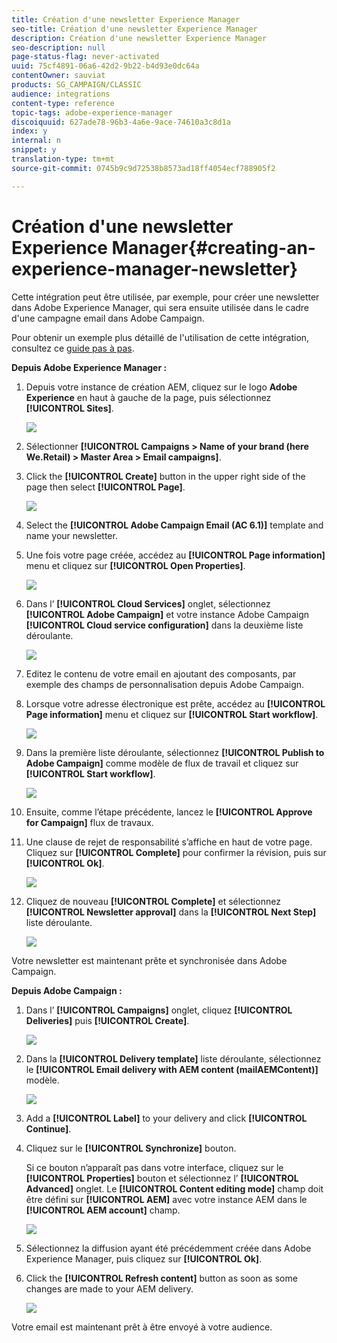 ```yaml
---
title: Création d'une newsletter Experience Manager
seo-title: Création d'une newsletter Experience Manager
description: Création d'une newsletter Experience Manager
seo-description: null
page-status-flag: never-activated
uuid: 75cf4891-06a6-42d2-9b22-b4d93e0dc64a
contentOwner: sauviat
products: SG_CAMPAIGN/CLASSIC
audience: integrations
content-type: reference
topic-tags: adobe-experience-manager
discoiquuid: 627ade78-96b3-4a6e-9ace-74610a3c8d1a
index: y
internal: n
snippet: y
translation-type: tm+mt
source-git-commit: 0745b9c9d72538b8573ad18ff4054ecf788905f2

---
```



# Création d&#39;une newsletter Experience Manager{#creating-an-experience-manager-newsletter}

Cette intégration peut être utilisée, par exemple, pour créer une newsletter dans Adobe Experience Manager, qui sera ensuite utilisée dans le cadre d&#39;une campagne email dans Adobe Campaign.

Pour obtenir un exemple plus détaillé de l&#39;utilisation de cette intégration, consultez ce [guide pas à pas](https://docs.campaign.adobe.com/doc/AC/getting_started/EN/aem.html).

**Depuis Adobe Experience Manager :**

1. Depuis votre instance de création AEM, cliquez sur le logo **Adobe Experience** en haut à gauche de la page, puis sélectionnez **[!UICONTROL Sites]**.

   ![](assets/aem_uc_1.png)

1. Sélectionner **[!UICONTROL Campaigns > Name of your brand (here We.Retail) > Master Area > Email campaigns]**.
1. Click the **[!UICONTROL Create]** button in the upper right side of the page then select **[!UICONTROL Page]**.

   ![](assets/aem_uc_2.png)

1. Select the **[!UICONTROL Adobe Campaign Email (AC 6.1)]** template and name your newsletter.
1. Une fois votre page créée, accédez au **[!UICONTROL Page information]** menu et cliquez sur **[!UICONTROL Open Properties]**.

   ![](assets/aem_uc_3.png)

1. Dans l’ **[!UICONTROL Cloud Services]** onglet, sélectionnez **[!UICONTROL Adobe Campaign]** et votre instance Adobe Campaign **[!UICONTROL Cloud service configuration]** dans la deuxième liste déroulante.

   ![](assets/aem_uc_4.png)

1. Editez le contenu de votre email en ajoutant des composants, par exemple des champs de personnalisation depuis Adobe Campaign.
1. Lorsque votre adresse électronique est prête, accédez au **[!UICONTROL Page information]** menu et cliquez sur **[!UICONTROL Start workflow]**.

   ![](assets/aem_uc_5.png)

1. Dans la première liste déroulante, sélectionnez **[!UICONTROL Publish to Adobe Campaign]** comme modèle de flux de travail et cliquez sur **[!UICONTROL Start workflow]**.

   ![](assets/aem_uc_6.png)

1. Ensuite, comme l’étape précédente, lancez le **[!UICONTROL Approve for Campaign]** flux de travaux.
1. Une clause de rejet de responsabilité s’affiche en haut de votre page. Cliquez sur **[!UICONTROL Complete]** pour confirmer la révision, puis sur **[!UICONTROL Ok]**.

   ![](assets/aem_uc_7.png)

1. Cliquez de nouveau **[!UICONTROL Complete]** et sélectionnez **[!UICONTROL Newsletter approval]** dans la **[!UICONTROL Next Step]** liste déroulante.

   ![](assets/aem_uc_8.png)

Votre newsletter est maintenant prête et synchronisée dans Adobe Campaign.

**Depuis Adobe Campaign :**

1. Dans l’ **[!UICONTROL Campaigns]** onglet, cliquez **[!UICONTROL Deliveries]** puis **[!UICONTROL Create]**.

   ![](assets/aem_uc_9.png)

1. Dans la **[!UICONTROL Delivery template]** liste déroulante, sélectionnez le **[!UICONTROL Email delivery with AEM content (mailAEMContent)]** modèle.

   ![](assets/aem_uc_10.png)

1. Add a **[!UICONTROL Label]** to your delivery and click **[!UICONTROL Continue]**.
1. Cliquez sur le **[!UICONTROL Synchronize]** bouton.

   Si ce bouton n’apparaît pas dans votre interface, cliquez sur le **[!UICONTROL Properties]** bouton et sélectionnez l’ **[!UICONTROL Advanced]** onglet. Le **[!UICONTROL Content editing mode]** champ doit être défini sur **[!UICONTROL AEM]** avec votre instance AEM dans le **[!UICONTROL AEM account]** champ.

   ![](assets/aem_uc_11.png)

1. Sélectionnez la diffusion ayant été précédemment créée dans Adobe Experience Manager, puis cliquez sur **[!UICONTROL Ok]**.
1. Click the **[!UICONTROL Refresh content]** button as soon as some changes are made to your AEM delivery.

   ![](assets/aem_uc_12.png)

Votre email est maintenant prêt à être envoyé à votre audience.
